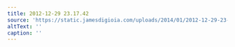 ```yaml
---
title: 2012-12-29 23.17.42
source: 'https://static.jamesdigioia.com/uploads/2014/01/2012-12-29-23-17-42-scaled.jpg'
altText: ''
caption: ''
---
```


